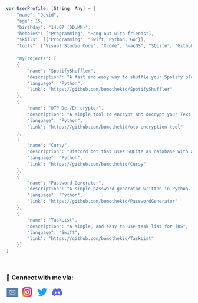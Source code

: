 ```swift
var UserProfile: [String: Any] = [
    "name": "David",
    "age": 15,
    "birthday": "14.07 (DD.MM)",
    "hobbies": ["Programming", "Hang out with friends"],
    "skills": [{"Programming": "Swift, Python, Go"}],
    "tools": ["Visual Studio Code", "Xcode", "macOS", "SQLite", "Github", "iTerm2"],

    "myProjects": [
    {
        "name": "SpotifyShuffler",
        "description": "A fast and easy way to shuffle your Spotify playlists from your Terminal.",
        "language": "Python",
        "link": "https://github.com/bumothekid/SpotifyShuffler"
    },
    {
        "name": "OTP De-/En-crypter",
        "description": "A simple tool to encrypt and decrypt your Text via OTP Encryption.",
        "language": "Python",
        "link": "https://github.com/bumothekid/otp-encryption-tool"
    },
    {
        "name": "Cursy",
        "description": "Discord bot that uses SQLite as database with a lot of features for example: Level System, Ticket System, Giveaway System (that also works if the bot goes offline) and Reaction Roles .",
        "language": "Python",
        "link": "https://github.com/bumothekid/Cursy"
    },
    {
        "name": "Password Generator",
        "description": "A simple password generator written in Python.",
        "language": "Python",
        "link": "https://github.com/bumothekid/PasswordGenerator"
    },
    {
        "name": "TaskList",
        "description": "A simple, and easy to use task list for iOS",
        "language": "Swift",
        "link": "https://github.com/bumothekid/TaskList"
    }]
]
```

<br>

<h3>📩 Connect with me via:</h3>

[<img align="left" alt="Email Icon Button" width="34px" src="./img/mail.svg" style="padding-right:10px;" />](mailto:dav.riegel@gmail.com)

[<img align="left" alt="Instagram Icon Button" width="26px" src="./img/instagram.svg" style="padding-right:10px;" />](https://instagram.com/davjusvibin)

[<img align="left" alt="Twitter Icon Button" width="35px" src="./img/twitter.svg" style="padding-right:10px;" />](https://twitter.com/bumothekid)

[<img align="left" alt="Discord Icon Button" width="27px" src="./img/discord.svg" style="padding-right:10px;" />](https://discord.gg/3Z7Y4Z8)